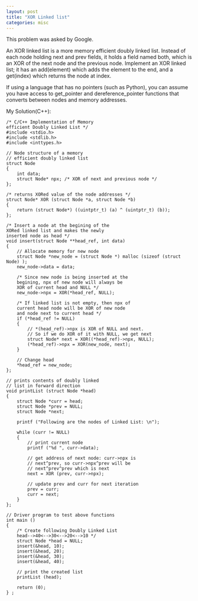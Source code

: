 ```yaml
---
layout: post
title: "XOR Linked list"
categories: misc
---
```


This problem was asked by Google.

An XOR linked list is a more memory efficient doubly linked list. Instead of each node holding next and prev fields, it holds a field named both, which is an XOR of the next node and the previous node. Implement an XOR linked list; it has an add(element) which adds the element to the end, and a get(index) which returns the node at index.

If using a language that has no pointers (such as Python), you can assume you have access to get_pointer and dereference_pointer functions that converts between nodes and memory addresses.


My Solution(C++):
```
/* C/C++ Implementation of Memory
efficient Doubly Linked List */
#include <stdio.h>
#include <stdlib.h>
#include <inttypes.h>

// Node structure of a memory
// efficient doubly linked list
struct Node
{
	int data;
	struct Node* npx; /* XOR of next and previous node */
};

/* returns XORed value of the node addresses */
struct Node* XOR (struct Node *a, struct Node *b)
{
	return (struct Node*) ((uintptr_t) (a) ^ (uintptr_t) (b));
};

/* Insert a node at the begining of the
XORed linked list and makes the newly
inserted node as head */
void insert(struct Node **head_ref, int data)
{
	// Allocate memory for new node
	struct Node *new_node = (struct Node *) malloc (sizeof (struct Node) );
	new_node->data = data;

	/* Since new node is being inserted at the
	begining, npx of new node will always be
	XOR of current head and NULL */
	new_node->npx = XOR(*head_ref, NULL);

	/* If linked list is not empty, then npx of
	current head node will be XOR of new node
	and node next to current head */
	if (*head_ref != NULL)
	{
		// *(head_ref)->npx is XOR of NULL and next.
		// So if we do XOR of it with NULL, we get next
		struct Node* next = XOR((*head_ref)->npx, NULL);
		(*head_ref)->npx = XOR(new_node, next);
	}

	// Change head
	*head_ref = new_node;
};

// prints contents of doubly linked
// list in forward direction
void printList (struct Node *head)
{
	struct Node *curr = head;
	struct Node *prev = NULL;
	struct Node *next;

	printf ("Following are the nodes of Linked List: \n");

	while (curr != NULL)
	{
		// print current node
		printf ("%d ", curr->data);

		// get address of next node: curr->npx is
		// next^prev, so curr->npx^prev will be
		// next^prev^prev which is next
		next = XOR (prev, curr->npx);

		// update prev and curr for next iteration
		prev = curr;
		curr = next;
	}
};

// Driver program to test above functions
int main ()
{
	/* Create following Doubly Linked List
	head-->40<-->30<-->20<-->10 */
	struct Node *head = NULL;
	insert(&head, 10);
	insert(&head, 20);
	insert(&head, 30);
	insert(&head, 40);

	// print the created list
	printList (head);

	return (0);
} ;
```
